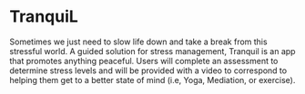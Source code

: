 # TranquiL
Sometimes we just need to slow life down and take a break from this stressful world. A guided solution for stress management, Tranquil is an app that promotes anything peaceful. Users will complete an assessment to determine stress levels and will be provided with a video to correspond to helping them get to a better state of mind (i.e, Yoga, Mediation, or exercise).
